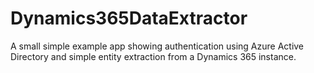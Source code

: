 # Dynamics365DataExtractor
A small simple example app showing authentication using Azure Active Directory and simple entity extraction from a Dynamics 365 instance.
